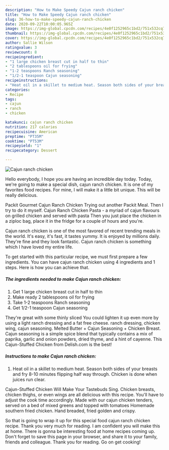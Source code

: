 ```yaml
---
description: "How to Make Speedy Cajun ranch chicken"
title: "How to Make Speedy Cajun ranch chicken"
slug: 36-how-to-make-speedy-cajun-ranch-chicken
date: 2020-09-22T10:00:05.965Z
image: https://img-global.cpcdn.com/recipes/4e0f1252965c1bd2/751x532cq70/cajun-ranch-chicken-recipe-main-photo.jpg
thumbnail: https://img-global.cpcdn.com/recipes/4e0f1252965c1bd2/751x532cq70/cajun-ranch-chicken-recipe-main-photo.jpg
cover: https://img-global.cpcdn.com/recipes/4e0f1252965c1bd2/751x532cq70/cajun-ranch-chicken-recipe-main-photo.jpg
author: Sallie Wilson
ratingvalue: 3
reviewcount: 8
recipeingredient:
- "1 large chicken breast cut in half to thin"
- "2 tablespoons oil for frying"
- "1-2 teaspoons Ranch seasoning"
- "1/2-1 teaspoon Cajun seasoning"
recipeinstructions:
- "Heat oil in a skillet to medium heat. Season both sides of your breasts and fry 8-10 minutes flipping half way through. Chicken is done when juices run clear."
categories:
- Recipe
tags:
- cajun
- ranch
- chicken

katakunci: cajun ranch chicken 
nutrition: 217 calories
recipecuisine: American
preptime: "PT35M"
cooktime: "PT53M"
recipeyield: "1"
recipecategory: Dessert

---
```



![Cajun ranch chicken](https://img-global.cpcdn.com/recipes/4e0f1252965c1bd2/751x532cq70/cajun-ranch-chicken-recipe-main-photo.jpg)

Hello everybody, I hope you are having an incredible day today. Today, we're going to make a special dish, cajun ranch chicken. It is one of my favorites food recipes. For mine, I will make it a little bit unique. This will be really delicious.

Packit Gourmet Cajun Ranch Chicken Trying out another Packit Meal. Then I try to do it myself. Cajun Ranch Chicken Pasta - a myriad of cajun flavours on grilled chicken and served with pasta Then you just place the chicken in a ziploc bag, place it in the fridge for a couple of hours and you&#39;re.

Cajun ranch chicken is one of the most favored of recent trending meals in the world. It's easy, it's fast, it tastes yummy. It is enjoyed by millions daily. They're fine and they look fantastic. Cajun ranch chicken is something which I have loved my entire life.


To get started with this particular recipe, we must first prepare a few ingredients. You can have cajun ranch chicken using 4 ingredients and 1 steps. Here is how you can achieve that.

<!--inarticleads1-->

##### The ingredients needed to make Cajun ranch chicken:

1. Get 1 large chicken breast cut in half to thin
1. Make ready 2 tablespoons oil for frying
1. Take 1-2 teaspoons Ranch seasoning
1. Get 1/2-1 teaspoon Cajun seasoning


They&#39;re great with some thinly sliced You could lighten it up even more by using a light ranch dressing and a fat free cheese. ranch dressing, chicken wing, cajun seasoning. Melted Butter + Cajun Seasoning + Chicken Breast. Cajun seasoning is a simple spice blend that typically contains a mix of paprika, garlic and onion powders, dried thyme, and a hint of cayenne. This Cajun-Stuffed Chicken from Delish.com is the best! 

<!--inarticleads2-->

##### Instructions to make Cajun ranch chicken:

1. Heat oil in a skillet to medium heat. Season both sides of your breasts and fry 8-10 minutes flipping half way through. Chicken is done when juices run clear.


Cajun-Stuffed Chicken Will Make Your Tastebuds Sing. Chicken breasts, chicken thighs, or even wings are all delicious with this recipe. You&#39;ll have to adjust the cook time accordingly. Made with our cajun chicken tenders, served on a bed of mixed greens and topped with tomatoes Homemade southern fried chicken. Hand breaded, fried golden and crispy. 

So that is going to wrap it up for this special food cajun ranch chicken recipe. Thank you very much for reading. I am confident you will make this at home. There is gonna be interesting food at home recipes coming up. Don't forget to save this page in your browser, and share it to your family, friends and colleague. Thank you for reading. Go on get cooking!
